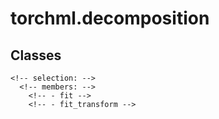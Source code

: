 
# torchml.decomposition

## Classes

<!-- ### ::: torchml.decomposition.PCA -->
    <!-- selection: -->
      <!-- members: -->
        <!-- - fit -->
        <!-- - fit_transform -->
